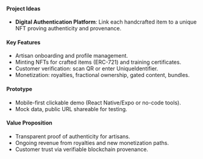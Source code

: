#### Project Ideas

* **Digital Authentication Platform**: Link each handcrafted item to a unique NFT proving authenticity and provenance.

#### Key Features

* Artisan onboarding and profile management.
* Minting NFTs for crafted items (ERC-721) and training certificates.
* Customer verification: scan QR or enter UniqueIdentifier.
* Monetization: royalties, fractional ownership, gated content, bundles.

#### Prototype

* Mobile-first clickable demo (React Native/Expo or no-code tools).
* Mock data, public URL shareable for testing.

#### Value Proposition

* Transparent proof of authenticity for artisans.
* Ongoing revenue from royalties and new monetization paths.
* Customer trust via verifiable blockchain provenance.
